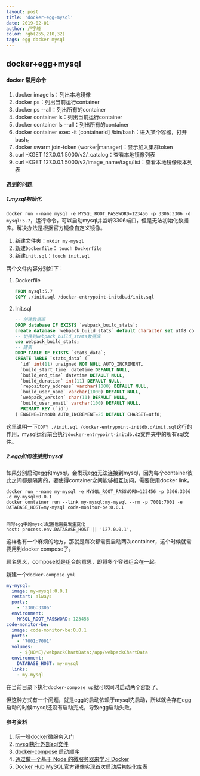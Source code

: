 ```yaml
---
layout: post
title: 'docker+egg+mysql'
date: 2019-02-01
author: 卢宇峰
color: rgb(255,210,32)
tags: egg docker mysql
---
```


## docker+egg+mysql

#### docker 常用命令

1. docker image ls：列出本地镜像
2. docker ps：列出当前运行container
3. docker ps --all：列出所有的container
4. docker container ls：列出当前运行container 
5. docker container ls --all：列出所有的container
6. docker container exec -it [containerid] /bin/bash：进入某个容器，打开bash。
7. docker swarm join-token (worker|manager)：显示加入集群token
8. curl -XGET 127.0.0.1:5000/v2/_catalog：查看本地镜像列表
9. curl -XGET 127.0.0.1:5000/v2/image_name/tags/list：查看本地镜像版本列表



#### 遇到的问题

##### 1.mysql初始化

`docker run --name mysql -e MYSQL_ROOT_PASSWORD=123456 -p 3306:3306 -d mysql:5.7`，运行命令，可以启动mysql并监听3306端口，但是无法初始化数据库。解决办法是根据官方镜像自定义镜像。

1. 新建文件夹：`mkdir my-mysql`
2. 新建`Dockerfile`： `touch Dockerfile`
3. 新建`init.sql`：`touch init.sql`

两个文件内容分别如下：

1. Dockerfile

   ```dockerfile
   FROM mysql:5.7
   COPY ./init.sql /docker-entrypoint-initdb.d/init.sql
   ```

2. Init.sql

   ```sql
   -- 创建数据库
   DROP database IF EXISTS `webpack_build_stats`;
   create database `webpack_build_stats` default character set utf8 collate utf8_general_ci; 
   -- 切换到webpack_build_stats数据库
   use webpack_build_stats;
   -- 建表
   DROP TABLE IF EXISTS `stats_data`; 
   CREATE TABLE `stats_data` (
     `id` int(11) unsigned NOT NULL AUTO_INCREMENT,
     `build_start_time` datetime DEFAULT NULL,
     `build_end_time` datetime DEFAULT NULL,
     `build_duration` int(11) DEFAULT NULL,
     `repository_address` varchar(1000) DEFAULT NULL,
     `build_user_name` varchar(1000) DEFAULT NULL,
     `webpack_version` char(11) DEFAULT NULL,
     `build_user_email` varchar(100) DEFAULT NULL,
     PRIMARY KEY (`id`)
   ) ENGINE=InnoDB AUTO_INCREMENT=26 DEFAULT CHARSET=utf8;
   ```

这里说明一下`COPY ./init.sql /docker-entrypoint-initdb.d/init.sql`这行的作用，mysql运行前会执行`docker-entrypoint-initdb.d`z文件夹中的所有sql文件。

##### 2.egg如何连接到mysql

如果分别启动egg和mysql，会发现egg无法连接到mysql，因为每个container彼此之间都是隔离的，要使得container之间能够相互访问，需要使用docker link。

```shell
docker run --name my-mysql -e MYSQL_ROOT_PASSWORD=123456 -p 3306:3306 -d my-mysql:0.0.1
docker container run --link my-mysql:my-mysql --rm -p 7001:7001 -e DATABASE_HOST=my-mysql code-monitor-be:0.0.1


同时egg中的mysql配置也需要发生变化
host: process.env.DATABASE_HOST || '127.0.0.1',
```

这样也有一个麻烦的地方，那就是每次都需要启动两次container，这个时候就需要用到docker compose了。

顾名思义，compose就是组合的意思，即将多个容器组合在一起。

新建一个`docker-compose.yml`

```yml
my-mysql:
  image: my-mysql:0.0.1
  restart: always
  ports:
    - "3306:3306"
  environment:
    MYSQL_ROOT_PASSWORD: 123456
code-monitor-be:
  image: code-monitor-be:0.0.1
  ports:
    - "7001:7001"
  volumes:
     - ${HOME}/webpackChartData:/app/webpackChartData
  environment:
    DATABASE_HOST: my-mysql
  links:
    - my-mysql
```

在当前目录下执行`docker-compose up`就可以同时启动两个容器了。

但这种方式有一个问题，就是egg的启动依赖于mysql先启动，所以就会存在egg启动的时候mysql还没有启动完成，导致egg启动失败。



#### 参考资料

1. [阮一峰docker微服务入门](http://www.ruanyifeng.com/blog/2018/02/docker-wordpress-tutorial.html)
2. [mysql执行外部sql文件](https://blog.csdn.net/vebasan/article/details/7619911)
3. [docker-compose 启动顺序](https://www.jianshu.com/p/9446f210e327)
4. [通过做一个基于 Node 的微服务器来学习 Docker](https://juejin.im/entry/577a70eac4c97100557b9c5e)
5. [Docker Hub MySQL官方镜像实现首次启动后初始化库表](https://yov.oschina.io/article/%E5%AE%B9%E5%99%A8/Docker/Docker%20Hub%20mysql%E5%AE%98%E6%96%B9%E9%95%9C%E5%83%8F%E5%AE%9E%E7%8E%B0%E9%A6%96%E6%AC%A1%E5%90%AF%E5%8A%A8%E5%90%8E%E5%88%9D%E5%A7%8B%E5%8C%96%E5%BA%93%E8%A1%A8/)











